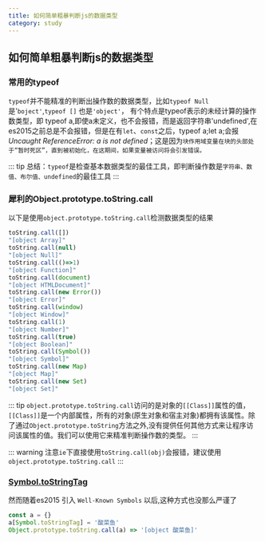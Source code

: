 ```yaml
---
title: 如何简单粗暴判断js的数据类型
category: study
---
```


## 如何简单粗暴判断js的数据类型
### 常用的typeof
`typeof`并不能精准的判断出操作数的数据类型，比如`typeof Null`是'`boject'`,`typeof []` 也是`'object'`，
有个特点是typeof表示的未经计算的操作数类型，即 typeof a,即使a未定义，也不会报错，而是返回字符串'undefined',在es2015之前总是不会报错，但是在有`let`、`const`之后，typeof a;let a;会报*Uncaught ReferenceError: a is not defined*；这是因为`块作用域变量在块的头部处于“暂时死区”，直到被初始化，在这期间，如果变量被访问将会引发错误。`

::: tip
总结：`typeof`是检查基本数据类型的最佳工具，即判断操作数是`字符串、数值、布尔值、undefined`的最佳工具
:::

### 犀利的Object.prototype.toString.call
以下是使用`object.prototype.toString.call`检测数据类型的结果
```javascript
toString.call([])  
"[object Array]"  
toString.call(null)  
"[object Null]"  
toString.call(()=>1)
"[object Function]"
toString.call(document)
"[object HTMLDocument]"
toString.call(new Error())
"[object Error]"
toString.call(window)
"[object Window]"
toString.call(1)
"[object Number]"
toString.call(true)
"[object Boolean]"
toString.call(Symbol())
"[object Symbol]"
toString.call(new Map)
"[object Map]"
toString.call(new Set)
"[object Set]"
```

::: tip
`object.prototype.toString.call`访问的是对象的`[[Class]]`属性的值，`[[Class]]`是一个内部属性，所有的对象(原生对象和宿主对象)都拥有该属性。除了通过`Object.prototype.toString`方法之外,没有提供任何其他方式来让程序访问该属性的值。我们可以使用它来精准判断操作数的类型。
:::

::: warning
注意`ie`下直接使用`toString.call(obj)`会报错，建议使用`object.prototype.toString.call`
:::

### [Symbol.toStringTag](https://developer.mozilla.org/zh-CN/docs/Web/JavaScript/Reference/Global_Objects/Symbol/toStringTag)

然而随着es2015 引入 `Well-Known Symbols` 以后,这种方式也没那么严谨了

```javascript
const a = {}
a[Symbol.toStringTag] = '酸菜鱼'
Object.prototype.toString.call(a) => '[object 酸菜鱼]'
```